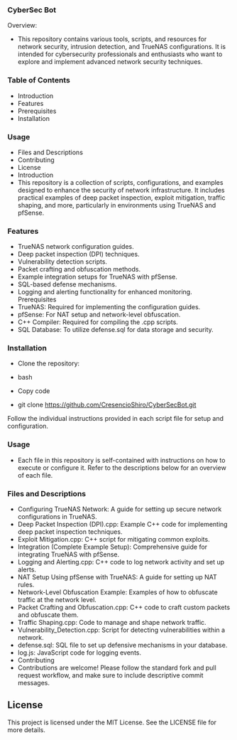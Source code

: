 ### CyberSec Bot

Overview:
- This repository contains various tools, scripts, and resources for network security, intrusion detection, and TrueNAS configurations. It is intended for cybersecurity professionals and enthusiasts who want to explore and implement advanced network security techniques.

### Table of Contents
- Introduction
- Features
- Prerequisites
- Installation

### Usage
- Files and Descriptions
- Contributing
- License
- Introduction
- This repository is a collection of scripts, configurations, and examples designed to enhance the security of network infrastructure. It includes practical examples of deep packet inspection, exploit mitigation, traffic shaping, and more, particularly in environments using TrueNAS and pfSense.

### Features
- TrueNAS network configuration guides.
- Deep packet inspection (DPI) techniques.
- Vulnerability detection scripts.
- Packet crafting and obfuscation methods.
- Example integration setups for TrueNAS with pfSense.
- SQL-based defense mechanisms.
- Logging and alerting functionality for enhanced monitoring.
Prerequisites
- TrueNAS: Required for implementing the configuration guides.
- pfSense: For NAT setup and network-level obfuscation.
- C++ Compiler: Required for compiling the .cpp scripts.
- SQL Database: To utilize defense.sql for data storage and security.
  
### Installation
- Clone the repository:
- bash
- Copy code
  
- git clone https://github.com/CresencioShiro/CyberSecBot.git

Follow the individual instructions provided in each script file for setup and configuration.


### Usage
- Each file in this repository is self-contained with instructions on how to execute or configure it. Refer to the descriptions below for an overview of each file.

### Files and Descriptions
- Configuring TrueNAS Network: A guide for setting up secure network configurations in TrueNAS.
- Deep Packet Inspection (DPI).cpp: Example C++ code for implementing deep packet inspection techniques.
- Exploit Mitigation.cpp: C++ script for mitigating common exploits.
- Integration (Complete Example Setup): Comprehensive guide for integrating TrueNAS with pfSense.
- Logging and Alerting.cpp: C++ code to log network activity and set up alerts.
- NAT Setup Using pfSense with TrueNAS: A guide for setting up NAT rules.
- Network-Level Obfuscation Example: Examples of how to obfuscate traffic at the network level.
- Packet Crafting and Obfuscation.cpp: C++ code to craft custom packets and obfuscate them.
- Traffic Shaping.cpp: Code to manage and shape network traffic.
- Vulnerability_Detection.cpp: Script for detecting vulnerabilities within a network.
- defense.sql: SQL file to set up defensive mechanisms in your database.
- log.js: JavaScript code for logging events.
- Contributing
- Contributions are welcome! Please follow the standard fork and pull request workflow, and make sure to include descriptive commit messages.

## License
This project is licensed under the MIT License. See the LICENSE file for more details.
